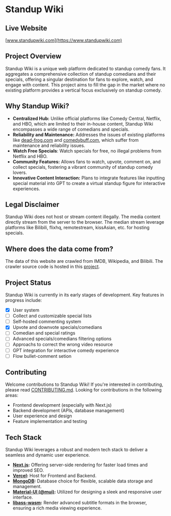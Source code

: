 # Standup Wiki

## Live Website

[www.standupwiki.com](https://www.standupwiki.com)


## Project Overview

Standup Wiki is a unique web platform dedicated to standup comedy fans. It aggregates a comprehensive collection of standup comedians and their specials, offering a singular destination for fans to explore, watch, and engage with content. This project aims to fill the gap in the market where no existing platform provides a vertical focus exclusively on standup comedy.

## Why Standup Wiki?

- **Centralized Hub:** Unlike official platforms like Comedy Central, Netflix, and HBO, which are limited to their in-house content, Standup Wiki encompasses a wide range of comedians and specials.
- **Reliability and Maintenance:** Addresses the issues of existing platforms like [dead-frog.com](dead-frog.com) and [comedybuff.com](comedybuff.com), which suffer from maintenance and reliability issues.
- **Watch Free Specials**: Watch specials for free, no illegal problems from Netflix and HBO.
- **Community Features:** Allows fans to watch, upvote, comment on, and collect specials, fostering a vibrant community of standup comedy lovers.
- **Innovative Content Interaction:** Plans to integrate features like inputting special material into GPT to create a virtual standup figure for interactive experiences.

## Legal Disclaimer

Standup Wiki does not host or stream content illegally. The media content directly stream from the server to the browser. The median stream leverage platforms like Bilibili, flixhq, remotestream, kissAsian, etc. for hosting specials.

## Where does the data come from?

The data of this website are crawled from IMDB, Wikipedia, and Bilibili. The crawler source code is hosted in this [project](https://github.com/FTAndy/crawler-stand-up-wiki).

## Project Status

Standup Wiki is currently in its early stages of development. Key features in progress include:

- [x] User system
- [ ] Collect and customizable special lists
- [ ] Self-hosted commenting system
- [x] Upvote and downvote specials/comedians
- [ ] Comedian and special ratings
- [ ] Advanced specials/comedians filtering options
- [ ] Approachs to correct the wrong video resource
- [ ] GPT integration for interactive comedy experience
- [ ] Flow bullet-comment setion

## Contributing

Welcome contributions to Standup Wiki! If you're interested in contributing, please read [CONTRIBUTING.md](https://github.com/FTAndy/stand-up-wiki-client-nextjs/blob/main/CONTRIBUTING.md). Looking for contributions in the following areas:

- Frontend development (especially with Next.js)
- Backend development (APIs, database management)
- User experience and design
- Feature implementation and testing

## Tech Stack

Standup Wiki leverages a robust and modern tech stack to deliver a seamless and dynamic user experience.

- **[Next.js](https://github.com/vercel/next.js):** Offering server-side rendering for faster load times and improved SEO.
- **[Vercel](https://vercel.com/):** Host for Frontend and Backend.
- **[MongoDB](https://github.com/mongodb/node-mongodb-native):** Database choice for flexible, scalable data storage and management.
- **[Material-UI (@mui)](https://mui.com/material-ui):** Utilized for designing a sleek and responsive user interface.
- **[libass-wasm](https://github.com/libass/JavascriptSubtitlesOctopus):** Render advanced subtitle formats in the browser, ensuring a rich media viewing experience.
